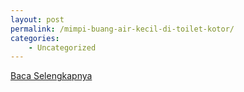 ```yaml
---
layout: post
permalink: /mimpi-buang-air-kecil-di-toilet-kotor/
categories:
    - Uncategorized
---
```


[Baca Selengkapnya](/04)
